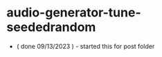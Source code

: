 # audio-generator-tune-seededrandom

<!-- ----------
  DONE
----------- -->
* ( done 09/13/2023 ) - started this for post folder